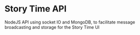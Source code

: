 # Story Time API

NodeJS API using socket IO and MongoDB, to facilitate message broadcasting and storage for the Story Time UI
